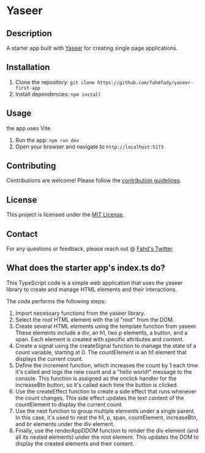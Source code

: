 # Yaseer

## Description

A starter app built with [Yaseer](https://github.com/fahdfady/yaseer) for creating single page applications.

## Installation

1. Clone the repository: `git clone https://github.com/fahdfady/yaseer-first-app`
2. Install dependencies: `npm install`

## Usage
the app uses Vite
1. Run the app: `npm run dev`
2. Open your browser and navigate to `http://localhost:5173`

## Contributing

Contributions are welcome! Please follow the [contribution guidelines](CONTRIBUTING.md).

## License

This project is licensed under the [MIT License](LICENSE).

## Contact

For any questions or feedback, please reach out @ [Fahd's Twitter](https://twitter.com/fahddevv).


## What does the starter app's index.ts do?

This TypeScript code is a simple web application that uses the yaseer library to create and manage HTML elements and their interactions.

The code performs the following steps:

1. Import necessary functions from the yaseer library.
2. Select the root HTML element with the id "root" from the DOM.
3. Create several HTML elements using the template function from yaseer. These elements include a div, an h1, two p elements, a button, and a span. Each element is created with specific attributes and content.
4. Create a signal using the createSignal function to manage the state of a count variable, starting at 0. The countElement is an h1 element that displays the current count.
5. Define the increment function, which increases the count by 1 each time it's called and logs the new count and a "hello world!" message to the console. This function is assigned as the onclick handler for the increaseBtn button, so it's called each time the button is clicked.
6. Use the createEffect function to create a side effect that runs whenever the count changes. This side effect updates the text content of the countElement to display the current count.
7. Use the nest function to group multiple elements under a single parent. In this case, it's used to nest the h1, p, span, countElement, increaseBtn, and br elements under the div element.
8. Finally, use the renderAppDDOM function to render the div element (and all its nested elements) under the root element. This updates the DOM to display the created elements and their content.